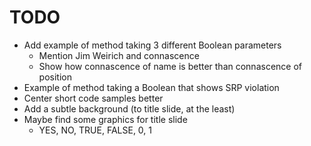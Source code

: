 TODO
====

* Add example of method taking 3 different Boolean parameters
    * Mention Jim Weirich and connascence
    * Show how connascence of name is better than connascence of position
* Example of method taking a Boolean that shows SRP violation
* Center short code samples better
* Add a subtle background (to title slide, at the least)
* Maybe find some graphics for title slide
    * YES, NO, TRUE, FALSE, 0, 1
